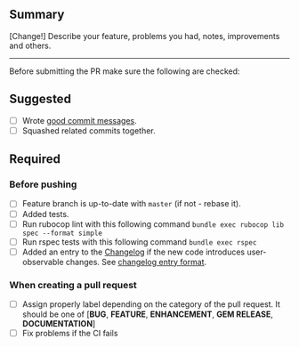 ## Summary

[Change!] Describe your feature, problems you had, notes, improvements and others.

-----------------

Before submitting the PR make sure the following are checked:

## Suggested
* [ ] Wrote [good commit messages](https://chris.beams.io/posts/git-commit/).
* [ ] Squashed related commits together.

## Required

### Before pushing
* [ ] Feature branch is up-to-date with `master` (if not - rebase it).
* [ ] Added tests.
* [ ] Run rubocop lint with this following command `bundle exec rubocop lib spec --format simple`
* [ ] Run rspec tests with this following command `bundle exec rspec`
* [ ] Added an entry to the [Changelog](https://github.com/Wolox/errors_savior/blob/master/CHANGELOG.md) if the new code introduces user-observable changes. See [changelog entry format](https://github.com/Wolox/errors_savior/blob/master/CHANGELOG.md#changelog-entry-format).

### When creating a pull request
* [ ] Assign properly label depending on the category of the pull request. It should be one of [**BUG**, **FEATURE**, **ENHANCEMENT**, **GEM RELEASE**, **DOCUMENTATION**]
* [ ] Fix problems if the CI fails
